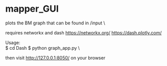 # mapper_GUI

plots the BM graph that can be found  in /input \

requires networkx and dash
https://networkx.org/
https://dash.plotly.com/

Usage: \
$ cd Dash
$ python graph_app.py \

then visit http://127.0.0.1:8050/ on your browser
